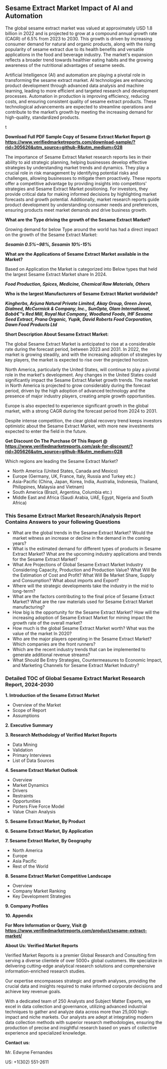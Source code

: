 <h2>Sesame Extract Market Impact of AI and Automation</h2><p>The global sesame extract market was valued at approximately USD 1.8 billion in 2022 and is projected to grow at a compound annual growth rate (CAGR) of 6.5% from 2023 to 2030. This growth is driven by increasing consumer demand for natural and organic products, along with the rising popularity of sesame extract due to its health benefits and versatile applications in the food and beverage industry. The market's expansion reflects a broader trend towards healthier eating habits and the growing awareness of the nutritional advantages of sesame seeds.</p><p>Artificial Intelligence (AI) and automation are playing a pivotal role in transforming the sesame extract market. AI technologies are enhancing product development through advanced data analysis and machine learning, leading to more efficient and targeted research and development processes. Automation in production is improving efficiency, reducing costs, and ensuring consistent quality of sesame extract products. These technological advancements are expected to streamline operations and contribute to the market’s growth by meeting the increasing demand for high-quality, standardized products.</p>t</p><p id="" class=""><strong>Download Full PDF Sample Copy of Sesame Extract Market Report @ <a href="https://www.verifiedmarketreports.com/download-sample/?rid=305626&utm_source=github-R&utm_medium=028" target="_blank">https://www.verifiedmarketreports.com/download-sample/?rid=305626&utm_source=github-R&utm_medium=028</a></strong></p><p>The importance of&nbsp;Sesame Extract Market research reports lies in their ability to aid strategic planning, helping businesses develop effective strategies by understanding market trends and dynamics. They play a crucial role in risk management by identifying potential risks and challenges, allowing businesses to mitigate them proactively. These reports offer a competitive advantage by providing insights into competitors' strategies and Sesame Extract Market positioning. For investors, they provide critical data for making informed decisions by highlighting market forecasts and growth potential. Additionally, market research reports guide product development by understanding consumer needs and preferences, ensuring products meet market demands and drive business growth.</p><p><strong>What are the&nbsp;Type driving the growth of the Sesame Extract Market?</strong></p><p id="" class="">Growing demand for below Type around the world has had a direct impact on the growth of the Sesame Extract Market:</p><em><strong>Sesamin 0.5%~98%, Sesamin 10%-15%</strong></em></p><strong>What are the&nbsp;Applications&nbsp;of Sesame Extract Market available in the Market?</strong></p><p id="" class="">Based on Application the Market is categorized into Below types that held the largest Sesame Extract Market share In 2024.</p><em><strong>Food Production, Spices, Medicine, Chemical Raw Materials, Others</strong></em></p><strong>Who is the largest Manufacturers of Sesame Extract Market worldwide?</strong></p><p><em><strong>Kingherbs, Arjuna Natural Private Limited, Akay Group, Green Jeeva, Dialmed, McCormick & Company, Inc., SunOpta, Olam International, Bobâ€™s Red Mill, Royal Nut Company, Woodland Foods, IHF Sesame Seed Extract, Prana Organic, Yupik, David Roberts Food Corporation, Dawn Food Products Ltd</strong></em></p><p id="" class=""><strong>Short Description About Sesame Extract Market:</strong></p><p>The global Sesame Extract Market is anticipated to rise at a considerable rate during the forecast period, between 2023 and 2031. In 2022, the market is growing steadily, and with the increasing adoption of strategies by key players, the market is expected to rise over the projected horizon.</p><p>North America, particularly the United States, will continue to play a pivotal role in the market's development. Any changes in the United States could significantly impact the Sesame Extract Market growth trends. The market in North America is projected to grow considerably during the forecast period, driven by the high adoption of advanced technology and the presence of major industry players, creating ample growth opportunities.</p><p>Europe is also expected to experience significant growth in the global market, with a strong CAGR during the forecast period from 2024 to 2031.</p><p>Despite intense competition, the clear global recovery trend keeps investors optimistic about the Sesame Extract Market, with more new investments expected to enter the field in the future.</p><p id="" class=""><strong>Get Discount On The Purchase Of This Report @ <a href="https://www.verifiedmarketreports.com/ask-for-discount/?rid=305626&utm_source=github-R&utm_medium=028" target="_blank">https://www.verifiedmarketreports.com/ask-for-discount/?rid=305626&utm_source=github-R&utm_medium=028</a></strong></p>Which regions are leading the Sesame Extract Market?</p><ul><li>North America (United States, Canada and Mexico)</li><li>Europe (Germany, UK, France, Italy, Russia and Turkey etc.)</li><li>Asia-Pacific (China, Japan, Korea, India, Australia, Indonesia, Thailand, Philippines, Malaysia and Vietnam)</li><li>South America (Brazil, Argentina, Columbia etc.)</li><li>Middle East and Africa (Saudi Arabia, UAE, Egypt, Nigeria and South Africa)</li></ul><h3 id="" class="">This Sesame Extract Market Research/Analysis Report Contains Answers to your following Questions</h3><ul><li>What are the global trends in the Sesame Extract Market? Would the market witness an increase or decline in the demand in the coming years?</li><li>What is the estimated demand for different types of products in Sesame Extract Market? What are the upcoming industry applications and trends for the Sesame Extract Market?</li><li>What Are Projections of Global Sesame Extract Market Industry Considering Capacity, Production and Production Value? What Will Be the Estimation of Cost and Profit? What Will Be Market Share, Supply and Consumption? What about imports and Export?</li><li>Where will the strategic developments take the industry in the mid to long-term?</li><li>What are the factors contributing to the final price of Sesame Extract Market? What are the raw materials used for Sesame Extract Market manufacturing?</li><li>How big is the opportunity for the Sesame Extract Market? How will the increasing adoption of Sesame Extract Market for mining impact the growth rate of the overall market?</li><li>How much is the global Sesame Extract Market worth? What was the value of the market In 2020?</li><li>Who are the major players operating in the Sesame Extract Market? Which companies are the front runners?</li><li>Which are the recent industry trends that can be implemented to generate additional revenue streams?</li><li>What Should Be Entry Strategies, Countermeasures to Economic Impact, and Marketing Channels for Sesame Extract Market Industry?</li></ul><h3 id="" class="">Detailed TOC of Global Sesame Extract Market Research Report, 2024-2030</h3><p id="" class=""><strong>1. Introduction of the Sesame Extract Market</strong></p><ul><li>Overview of the Market</li><li>Scope of Report</li><li>Assumptions</li></ul><p id="" class=""><strong>2. Executive Summary</strong></p><p id="" class=""><strong>3. Research Methodology of Verified Market Reports</strong></p><ul><li>Data Mining</li><li>Validation</li><li>Primary Interviews</li><li>List of Data Sources</li></ul><p id="" class=""><strong>4. Sesame Extract Market Outlook</strong></p><ul><li>Overview</li><li>Market Dynamics</li><li>Drivers</li><li>Restraints</li><li>Opportunities</li><li>Porters Five Force Model</li><li>Value Chain Analysis</li></ul><p id="" class=""><strong>5. Sesame Extract Market, By Product</strong></p><p id="" class=""><strong>6. Sesame Extract Market, By Application</strong></p><p id="" class=""><strong>7. Sesame Extract Market, By Geography</strong></p><ul><li>North America</li><li>Europe</li><li>Asia Pacific</li><li>Rest of the World</li></ul><p id="" class=""><strong>8. Sesame Extract Market Competitive Landscape</strong></p><ul><li>Overview</li><li>Company Market Ranking</li><li>Key Development Strategies</li></ul><p id="" class=""><strong>9. Company Profiles</strong></p><p id="" class=""><strong>10. Appendix</strong></p><p id="" class=""><strong>For More Information or Query, Visit @ <a href="https://www.verifiedmarketreports.com/product/sesame-extract-market/" target="_blank">https://www.verifiedmarketreports.com/product/sesame-extract-market/</a></strong></p><p id="" class=""><strong>About Us: Verified Market Reports</strong></p><p id="" class="">Verified Market Reports is a premier Global Research and Consulting firm serving a diverse clientele of over 5000+ global customers. We specialize in delivering cutting-edge analytical research solutions and comprehensive information-enriched research studies.</p><p id="" class="">Our expertise encompasses strategic and growth analyses, providing the crucial data and insights required to make informed corporate decisions and achieve key revenue goals.</p><p id="" class="">With a dedicated team of 250 Analysts and Subject Matter Experts, we excel in data collection and governance, utilizing advanced industrial techniques to gather and analyze data across more than 25,000 high-impact and niche markets. Our analysts are adept at integrating modern data collection methods with superior research methodologies, ensuring the production of precise and insightful research based on years of collective experience and specialized knowledge.</p><p id="" class=""><strong>Contact us:</strong></p><p id="" class="">Mr. Edwyne Fernandes</p><p id="" class="">US: +1(302) 551-2611</p>